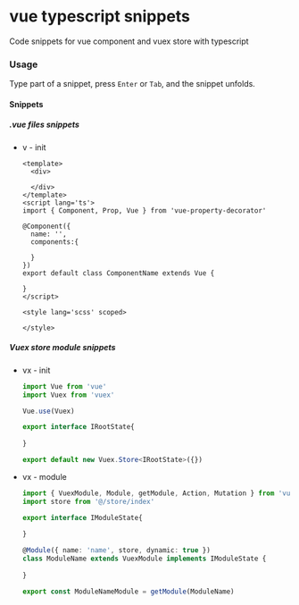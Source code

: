 # vue typescript snippets

Code snippets for vue component and vuex store with typescript

### Usage

 Type part of a snippet, press `Enter` or `Tab`, and the snippet unfolds. 

#### Snippets

##### .vue files snippets

+ v - init  

  ```vue
  <template>
    <div>
      
    </div>
  </template>
  <script lang='ts'>
  import { Component, Prop, Vue } from 'vue-property-decorator'
  
  @Component({
    name: '',
    components:{
      
    }
  })
  export default class ComponentName extends Vue {
    
  }
  </script>
  
  <style lang='scss' scoped>
    
  </style>
  ```

  

##### Vuex store module snippets

+ vx - init  

  ```typescript
  import Vue from 'vue'
  import Vuex from 'vuex'
  
  Vue.use(Vuex)
  
  export interface IRootState{
    
  }
  
  export default new Vuex.Store<IRootState>({})
  ```

  

+ vx - module

  ```typescript
  import { VuexModule, Module, getModule, Action, Mutation } from 'vuex-module-decorators'
  import store from '@/store/index'
  
  export interface IModuleState{
    
  }
  
  @Module({ name: 'name', store, dynamic: true })
  class ModuleName extends VuexModule implements IModuleState {
    
  }
  
  export const ModuleNameModule = getModule(ModuleName)
  ```

  


